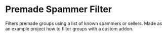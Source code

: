 # Premade Spammer Filter

Filters premade groups using a list of known spammers or sellers.
Made as an example project how to filter groups with a custom addon.
